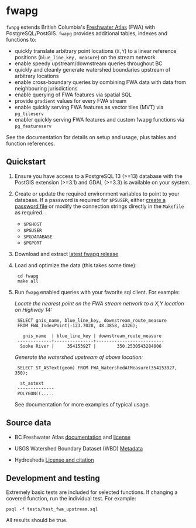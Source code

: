 # fwapg

`fwapg` extends British Columbia's [Freshwater Atlas](https://www2.gov.bc.ca/gov/content/data/geographic-data-services/topographic-data/freshwater) (FWA) with PostgreSQL/PostGIS. `fwapg` provides additional tables, indexes and functions to:

- quickly translate arbitrary point locations (`X,Y`) to a linear reference positions (`blue_line_key, measure`) on the stream network
- enable speedy upstream/downstream queries throughout BC
- quickly and cleanly generate watershed boundaries upstream of arbitrary locations
- enable cross-boundary queries by combining FWA data with data from neighbouring jurisdictions
- enable querying of FWA features via spatial SQL
- provide `gradient` values for every FWA stream
- enable quickly serving FWA features as vector tiles (MVT) via `pg_tileserv`
- enabler quickly serving FWA features and custom fwapg functions via `pg_featureserv`

See the documentation for details on setup and usage, plus tables and function references.


## Quickstart

1. Ensure you have access to a PostgreSQL 13 (>=13) database with the PostGIS extension (>=3.1) and GDAL (>=3.3) is available on your system.


2. Create or update the required environment variables to point to your database. If a password is required for `$PGUSER`, either [create a password file](https://www.postgresql.org/docs/current/libpq-pgpass.html) or modify the connection strings directly in the `Makefile` as required.

    - `$PGHOST`
    - `$PGUSER`
    - `$PGDATABASE`
    - `$PGPORT`

3. Download and extract [latest fwapg release](https://github.com/smnorris/fwapg/releases)

4. Load and optimize the data (this takes some time):

        cd fwapg
        make all

5. Run `fwapg` enabled queries with your favorite sql client. For example:

    *Locate the nearest point on the FWA stream network to a X,Y location on Highway 14:*

        SELECT gnis_name, blue_line_key, downstream_route_measure
        FROM FWA_IndexPoint(-123.7028, 48.3858, 4326);

          gnis_name  | blue_line_key | downstream_route_measure
        -------------+---------------+--------------------------
         Sooke River |     354153927 |        350.2530543284006

    *Generate the watershed upstream of above location:*

        SELECT ST_ASText(geom) FROM FWA_WatershedAtMeasure(354153927, 350);

         st_astext
        --------------
        POLYGON((.....


    See documentation for more examples of typical usage.


## Source data

- BC Freshwater Atlas [documentation](https://www2.gov.bc.ca/gov/content/data/geographic-data-services/topographic-data/freshwater) and [license](https://www2.gov.bc.ca/gov/content/data/open-data/open-government-licence-bc)

- USGS Watershed Boundary Dataset (WBD) [Metadata](https://prd-tnm.s3.amazonaws.com/StagedProducts/Hydrography/WBD/National/GDB/WBD_National_GDB.xml)

- Hydrosheds [License and citation](https://www.hydrosheds.org/page/license)


## Development and testing

Extremely basic tests are included for selected functions.
If changing a covered function, run the individual test. For example:

    psql -f tests/test_fwa_upstream.sql

All results should be true.


